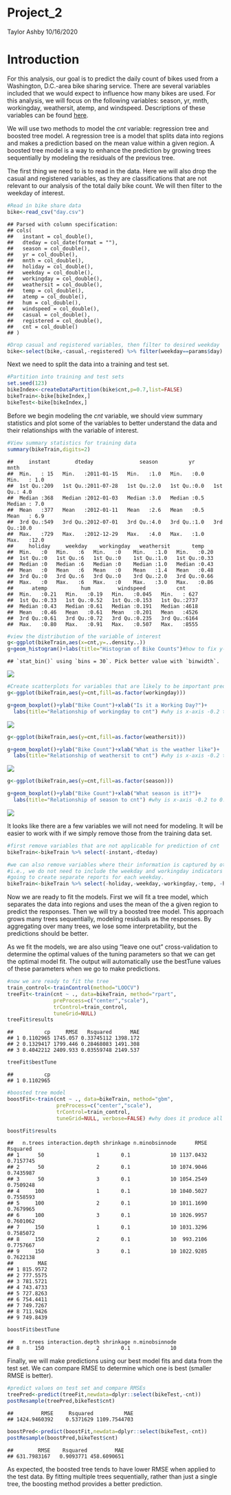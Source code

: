 Project\_2
================
Taylor Ashby
10/16/2020

# Introduction

For this analysis, our goal is to predict the daily count of bikes used
from a Washington, D.C.-area bike sharing service. There are several
variables included that we would expect to influence how many bikes are
used. For this analysis, we will focus on the following variables:
season, yr, mnth, workingday, weathersit, atemp, and windspeed.
Descriptions of these variables can be found
[here](https://archive.ics.uci.edu/ml/datasets/Bike+Sharing+Dataset).

We will use two methods to model the *cnt* variable: regression tree and
boosted tree model. A regression tree is a model that splits data into
regions and makes a prediction based on the mean value within a given
region. A boosted tree model is a way to enhance the prediction by
growing trees sequentially by modeling the residuals of the previous
tree.

The first thing we need to is to read in the data. Here we will also
drop the casual and registered variables, as they are classifications
that are not relevant to our analysis of the total daily bike count. We
will then filter to the weekday of interest.

``` r
#Read in bike share data
bike<-read_csv("day.csv")
```

    ## Parsed with column specification:
    ## cols(
    ##   instant = col_double(),
    ##   dteday = col_date(format = ""),
    ##   season = col_double(),
    ##   yr = col_double(),
    ##   mnth = col_double(),
    ##   holiday = col_double(),
    ##   weekday = col_double(),
    ##   workingday = col_double(),
    ##   weathersit = col_double(),
    ##   temp = col_double(),
    ##   atemp = col_double(),
    ##   hum = col_double(),
    ##   windspeed = col_double(),
    ##   casual = col_double(),
    ##   registered = col_double(),
    ##   cnt = col_double()
    ## )

``` r
#Drop casual and registered variables, then filter to desired weekday
bike<-select(bike,-casual,-registered) %>% filter(weekday==params$day)
```

Next we need to split the data into a training and test set.

``` r
#Partition into training and test sets
set.seed(123)
bikeIndex<-createDataPartition(bike$cnt,p=0.7,list=FALSE)
bikeTrain<-bike[bikeIndex,]
bikeTest<-bike[bikeIndex,]
```

Before we begin modeling the *cnt* variable, we should view summary
statistics and plot some of the variables to better understand the data
and their relationships with the variable of interest.

``` r
#View summary statistics for training data
summary(bikeTrain,digits=2)
```

    ##     instant        dteday               season          yr           mnth     
    ##  Min.   : 15   Min.   :2011-01-15   Min.   :1.0   Min.   :0.0   Min.   : 1.0  
    ##  1st Qu.:209   1st Qu.:2011-07-28   1st Qu.:2.0   1st Qu.:0.0   1st Qu.: 4.0  
    ##  Median :368   Median :2012-01-03   Median :3.0   Median :0.5   Median : 7.0  
    ##  Mean   :377   Mean   :2012-01-11   Mean   :2.6   Mean   :0.5   Mean   : 6.9  
    ##  3rd Qu.:549   3rd Qu.:2012-07-01   3rd Qu.:4.0   3rd Qu.:1.0   3rd Qu.:10.0  
    ##  Max.   :729   Max.   :2012-12-29   Max.   :4.0   Max.   :1.0   Max.   :12.0  
    ##     holiday     weekday    workingday   weathersit       temp     
    ##  Min.   :0   Min.   :6   Min.   :0    Min.   :1.0   Min.   :0.20  
    ##  1st Qu.:0   1st Qu.:6   1st Qu.:0    1st Qu.:1.0   1st Qu.:0.33  
    ##  Median :0   Median :6   Median :0    Median :1.0   Median :0.43  
    ##  Mean   :0   Mean   :6   Mean   :0    Mean   :1.4   Mean   :0.48  
    ##  3rd Qu.:0   3rd Qu.:6   3rd Qu.:0    3rd Qu.:2.0   3rd Qu.:0.66  
    ##  Max.   :0   Max.   :6   Max.   :0    Max.   :3.0   Max.   :0.86  
    ##      atemp           hum         windspeed          cnt      
    ##  Min.   :0.21   Min.   :0.19   Min.   :0.045   Min.   : 627  
    ##  1st Qu.:0.33   1st Qu.:0.52   1st Qu.:0.153   1st Qu.:2737  
    ##  Median :0.43   Median :0.61   Median :0.191   Median :4618  
    ##  Mean   :0.46   Mean   :0.61   Mean   :0.201   Mean   :4526  
    ##  3rd Qu.:0.61   3rd Qu.:0.72   3rd Qu.:0.235   3rd Qu.:6164  
    ##  Max.   :0.80   Max.   :0.91   Max.   :0.507   Max.   :8555

``` r
#view the distribution of the variable of interest
g<-ggplot(bikeTrain,aes(x=cnt,y=..density..))
g+geom_histogram()+labs(title="Histogram of Bike Counts")#how to fix y-axis %s
```

    ## `stat_bin()` using `bins = 30`. Pick better value with `binwidth`.

![](Saturday_files/figure-gfm/EDA-1.png)<!-- -->

``` r
#Create scatterplots for variables that are likely to be important predictors
g<-ggplot(bikeTrain,aes(y=cnt,fill=as.factor(workingday)))

g+geom_boxplot()+ylab("Bike Count")+xlab("Is it a Working Day?")+ 
  labs(title="Relationship of workingday to cnt") #why is x-axis -0.2 to 0.2?
```

![](Saturday_files/figure-gfm/EDA-2.png)<!-- -->

``` r
g<-ggplot(bikeTrain,aes(y=cnt,fill=as.factor(weathersit)))

g+geom_boxplot()+ylab("Bike Count")+xlab("What is the weather like")+ 
  labs(title="Relationship of weathersit to cnt") #why is x-axis -0.2 to 0.2?
```

![](Saturday_files/figure-gfm/EDA-3.png)<!-- -->

``` r
g<-ggplot(bikeTrain,aes(y=cnt,fill=as.factor(season)))

g+geom_boxplot()+ylab("Bike Count")+xlab("What season is it?")+ 
  labs(title="Relationship of season to cnt") #why is x-axis -0.2 to 0.2?
```

![](Saturday_files/figure-gfm/EDA-4.png)<!-- -->

It looks like there are a few variables we will not need for modeling.
It will be easier to work with if we simply remove those from the
training data set.

``` r
#first remove variables that are not applicable for prediction of cnt
bikeTrain<-bikeTrain %>% select(-instant,-dteday)

#we can also remove variables where their information is captured by other variables
#i.e., we do not need to include the weekday and workingday indicators since we are
#going to create separate reports for each weekday.
bikeTrain<-bikeTrain %>% select(-holiday,-weekday,-workingday,-temp, -hum)
```

Now we are ready to fit the models. First we will fit a tree model,
which separates the data into regions and uses the mean of the a given
region to predict the responses. Then we will try a boosted tree model.
This approach grows many trees sequentially, modeling residuals as the
responses. By aggregating over many trees, we lose some
interpretability, but the predictions should be better.

As we fit the models, we are also using “leave one out” cross-validation
to determine the optimal values of the tuning parameters so that we can
get the optimal model fit. The output will automatically use the
bestTune values of these parameters when we go to make predictions.

``` r
#now we are ready to fit the tree
train_control<-trainControl(method="LOOCV")
treeFit<-train(cnt ~ ., data=bikeTrain, method="rpart", 
               preProcess=c("center","scale"),
               trControl=train_control, 
               tuneGrid=NULL)
treeFit$results
```

    ##          cp     RMSE   Rsquared      MAE
    ## 1 0.1102965 1745.057 0.33745112 1398.172
    ## 2 0.1329417 1799.446 0.28468083 1491.308
    ## 3 0.4042212 2409.933 0.03559748 2149.537

``` r
treeFit$bestTune
```

    ##          cp
    ## 1 0.1102965

``` r
#boosted tree model
boostFit<-train(cnt ~ ., data=bikeTrain, method="gbm", 
                preProcess=c("center","scale"),
                trControl=train_control, 
                tuneGrid=NULL, verbose=FALSE) #why does it produce all those different iterations, with no apparent variation?

boostFit$results
```

    ##   n.trees interaction.depth shrinkage n.minobsinnode      RMSE  Rsquared
    ## 1      50                 1       0.1             10 1137.0432 0.7157745
    ## 2      50                 2       0.1             10 1074.9046 0.7435987
    ## 3      50                 3       0.1             10 1054.2549 0.7509248
    ## 4     100                 1       0.1             10 1040.5027 0.7558593
    ## 5     100                 2       0.1             10 1011.1690 0.7679965
    ## 6     100                 3       0.1             10 1026.9957 0.7601062
    ## 7     150                 1       0.1             10 1031.3296 0.7585072
    ## 8     150                 2       0.1             10  993.2106 0.7757667
    ## 9     150                 3       0.1             10 1022.9285 0.7622138
    ##        MAE
    ## 1 815.9572
    ## 2 777.5575
    ## 3 781.5721
    ## 4 743.4733
    ## 5 727.8263
    ## 6 754.4411
    ## 7 749.7267
    ## 8 711.9426
    ## 9 749.8439

``` r
boostFit$bestTune
```

    ##   n.trees interaction.depth shrinkage n.minobsinnode
    ## 8     150                 2       0.1             10

Finally, we will make predictions using our best model fits and data
from the test set. We can compare RMSE to determine which one is best
(smaller RMSE is better).

``` r
#predict values on test set and compare RMSEs
treePred<-predict(treeFit,newdata=dplyr::select(bikeTest,-cnt))
postResample(treePred,bikeTest$cnt)
```

    ##         RMSE     Rsquared          MAE 
    ## 1424.9460392    0.5371629 1109.7544703

``` r
boostPred<-predict(boostFit,newdata=dplyr::select(bikeTest,-cnt))
postResample(boostPred,bikeTest$cnt)
```

    ##        RMSE    Rsquared         MAE 
    ## 631.7983167   0.9093771 458.6090651

As expected, the boosted tree tends to have lower RMSE when applied to
the test data. By fitting multiple trees sequentially, rather than just
a single tree, the boosting method provides a better prediction.
